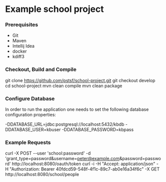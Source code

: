 # Example school project

### Prerequisites

* Git
* Maven
* Intellij Idea
* docker
* kdiff3

### Checkout, Build and Compile
git clone https://github.com/pstsf/school-project.git
git checkout develop
cd school-project
mvn clean compile
mvn clean package

### Configure Database
In order to run the application one needs to set the following database configuration properties:

-DDATABASE_URL=jdbc:postgresql://localhost:5432/kbdb 
-DDATABASE_USER=kbuser 
-DDATABASE_PASSWORD=kbpass

### Example Requests
curl -X POST --user 'school:password' -d 'grant_type=password&username=peter@example.com&password=password' http://localhost:8080/oauth/token
curl -i -H "Accept: application/json" -H "Authorization: Bearer 40fdcd59-548f-4f1c-89c7-ab0e16a34f6c" -X GET http://localhost:8080/school/people
 
 
 